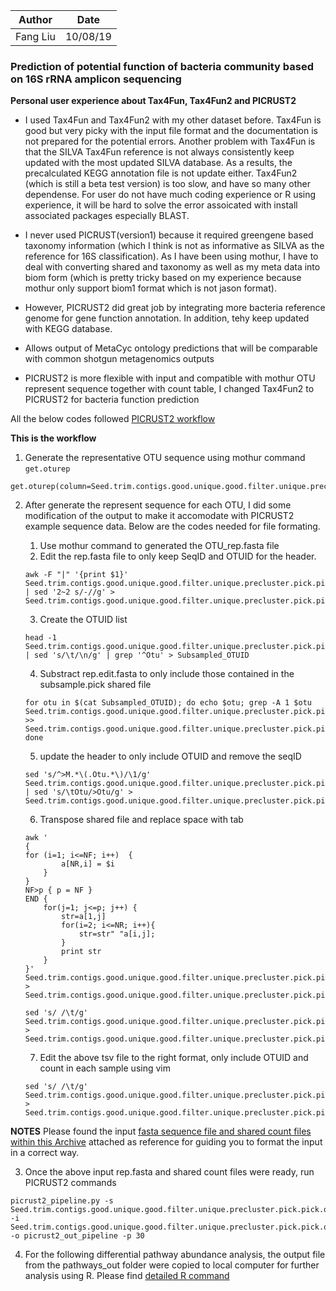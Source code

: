 Author|Date
---| ----
Fang Liu| 10/08/19

### Prediction of potential function of bacteria community based on 16S rRNA amplicon sequencing

**Personal user experience about Tax4Fun, Tax4Fun2 and PICRUST2**

* I used Tax4Fun and Tax4Fun2 with my other dataset before. Tax4Fun is good but very picky with the input file format and the documentation is not prepared for the potential errors. Another problem with Tax4Fun is that the SILVA Tax4Fun reference is not always consistently keep updated with the most updated SILVA database. As a results, the precalculated KEGG annotation file is not update either. Tax4Fun2 (which is still a beta test version) is too slow, and have so many other dependense. For user do not have much coding experience or R using experience, it will be hard to solve the error assoicated with install associated packages especially BLAST.

* I never used PICRUST(version1) because it required greengene based taxonomy information (which I think is not as informative as SILVA as the reference for 16S classification). As I have been using mothur, I have to deal with converting shared and taxonomy as well as my meta data into biom form (which is pretty tricky based on my experience because mothur only support biom1 format which is not jason format).

* However, PICRUST2 did great job by integrating more bacteria reference genome for gene function annotation. In addition, tehy keep updated with KEGG database.

* Allows output of MetaCyc ontology predictions that will be comparable with common shotgun metagenomics outputs


* PICRUST2 is more flexible with input and compatible with mothur OTU represent sequence together with count table, I changed Tax4Fun2 to PICRUST2 for bacteria function prediction

All the below codes followed [PICRUST2 workflow](https://github.com/picrust/picrust2/wiki)

**This is the workflow**

1. Generate the representative OTU sequence using mothur command ``get.oturep``

```
get.oturep(column=Seed.trim.contigs.good.unique.good.filter.unique.precluster.pick.pick.dist,list=Seed.trim.contigs.good.unique.good.filter.unique.precluster.pick.pick.opti_mcc.list,count=Seed.trim.contigs.good.unique.good.filter.unique.precluster.denovo.vsearch.pick.pick.count_table,fasta=Seed.trim.contigs.good.unique.good.filter.unique.precluster.pick.pick.fasta,label=0.03)
```

2. After generate the represent sequence for each OTU, I did some modification of the output to make it accomodate with PICRUST2 example sequence data. Below are the codes needed for file formating.

    1. Use mothur command to generated the OTU_rep.fasta file
    2. Edit the rep.fasta file to only keep SeqID and OTUID for the header.
    ```
    awk -F "|" '{print $1}' Seed.trim.contigs.good.unique.good.filter.unique.precluster.pick.pick.opti_mcc.0.03.rep.fasta_copy | sed '2~2 s/-//g' > Seed.trim.contigs.good.unique.good.filter.unique.precluster.pick.pick.opti_mcc.0.03.rep.edit.fasta  
    ```

    3.  Create the OTUID list

    ```
    head -1 Seed.trim.contigs.good.unique.good.filter.unique.precluster.pick.pick.opti_mcc.0.03.subsample.0.03.pick.shared | sed 's/\t/\n/g' | grep '^Otu' > Subsampled_OTUID

    ```

    4. Substract rep.edit.fasta to only include those contained in the subsample.pick shared file

    ```{r}
    for otu in $(cat Subsampled_OTUID); do echo $otu; grep -A 1 $otu Seed.trim.contigs.good.unique.good.filter.unique.precluster.pick.pick.opti_mcc.0.03.rep.edit.fasta >> Seed.trim.contigs.good.unique.good.filter.unique.precluster.pick.pick.opti_mcc.0.03.rep.edit.subsample.pick.fasta; done  
    ```

    5. update the header to only include OTUID and remove the seqID

    ```
    sed 's/^>M.*\(.Otu.*\)/\1/g'  Seed.trim.contigs.good.unique.good.filter.unique.precluster.pick.pick.opti_mcc.0.03.rep.edit.subsample.pick.fasta | sed 's/\tOtu/>Otu/g' > Seed.trim.contigs.good.unique.good.filter.unique.precluster.pick.pick.opti_mcc.0.03.rep.edit.subsample.pick_up.fasta
    ```

    6. Transpose shared file and replace space with tab

    ```
    awk '                                                                                                {                                                                                                                                 for (i=1; i<=NF; i++)  {
            a[NR,i] = $i
        }
    }
    NF>p { p = NF }
    END {    
        for(j=1; j<=p; j++) {
            str=a[1,j]
            for(i=2; i<=NR; i++){
                str=str" "a[i,j];
            }
            print str
        }
    }' Seed.trim.contigs.good.unique.good.filter.unique.precluster.pick.pick.opti_mcc.0.03.subsample.0.03.pick.shared > Seed.trim.contigs.good.unique.good.filter.unique.precluster.pick.pick.opti_mcc.0.03.subsample.0.03.pick_up.shared
    ```

    ```
    sed 's/ /\t/g' Seed.trim.contigs.good.unique.good.filter.unique.precluster.pick.pick.opti_mcc.0.03.subsample.0.03.pick_up.shared > Seed.trim.contigs.good.unique.good.filter.unique.precluster.pick.pick.opti_mcc.0.03.subsample.0.03.pick_up_tsv.shared
    ```

    7. Edit the above tsv file to the right format, only include OTUID and count in each sample using vim

    ```
    sed 's/ /\t/g' Seed.trim.contigs.good.unique.good.filter.unique.precluster.pick.pick.opti_mcc_up.shared > Seed.trim.contigs.good.unique.good.filter.unique.precluster.pick.pick.opti_mcc_up_tsv.shared
    ```
    
**NOTES** Please found the input [fasta sequence file and shared count files within this Archive](https://github.com/liufangbaishikele/Soybean_rhizosphere_microbiome/blob/master/2018_fungicide/Seed_treatment/16S/PICRUST/Archive.zip) attached as reference for guiding you to format the input in a correct way.


3. Once the above input rep.fasta and shared count files were ready, run PICRUST2 commands

```
picrust2_pipeline.py -s Seed.trim.contigs.good.unique.good.filter.unique.precluster.pick.pick.opti_mcc.0.03.rep.edit.subsample.pick_up.fasta  -i Seed.trim.contigs.good.unique.good.filter.unique.precluster.pick.pick.opti_mcc.0.03.subsample.0.03.pick.shared  -o picrust2_out_pipeline -p 30
```
4. For the following differential pathway abundance analysis, the output file from the pathways_out folder were copied to local computer for further analysis using R. Please find [detailed R command](https://github.com/liufangbaishikele/Soybean_rhizosphere_microbiome/blob/master/2018_fungicide/Seed_treatment/16S/PICRUST/PICRUST_KO_enrichment.Rmd) 


